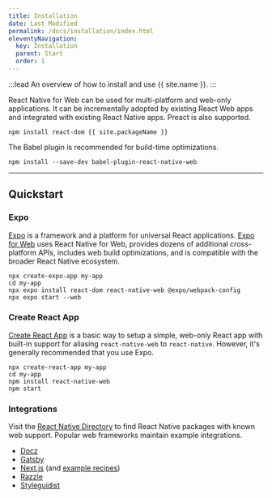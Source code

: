 ```yaml
---
title: Installation
date: Last Modified
permalink: /docs/installation/index.html
eleventyNavigation:
  key: Installation
  parent: Start
  order: 1
---
```


:::lead
An overview of how to install and use {{ site.name }}.
:::

React Native for Web can be used for multi-platform and web-only applications. It can be incrementally adopted by existing React Web apps and integrated with existing React Native apps. Preact is also supported.

```shell
npm install react-dom {{ site.packageName }}
```

The Babel plugin is recommended for build-time optimizations.

```shell
npm install --save-dev babel-plugin-react-native-web
```

---

## Quickstart

### Expo

[Expo](https://expo.dev) is a framework and a platform for universal React applications. [Expo for Web](https://docs.expo.dev/workflow/web/) uses React Native for Web, provides dozens of additional cross-platform APIs, includes web build optimizations, and is compatible with the broader React Native ecosystem.

```shell
npx create-expo-app my-app
cd my-app
npx expo install react-dom react-native-web @expo/webpack-config
npx expo start --web
```

### Create React App

[Create React App](https://github.com/facebook/create-react-app) is a basic way to setup a simple, web-only React app with built-in support for aliasing `react-native-web` to `react-native`. However, it's generally recommended that you use Expo.

```shell
npx create-react-app my-app
cd my-app
npm install react-native-web
npm start
```

### Integrations

Visit the [React Native Directory](https://reactnative.directory/?web=true) to find React Native packages with known web support. Popular web frameworks maintain example integrations.

* [Docz](https://github.com/doczjs/docz/tree/master/examples/react-native)
* [Gatsby](https://github.com/slorber/gatsby-plugin-react-native-web)
* [Next.js](https://github.com/zeit/next.js/tree/master/examples/with-react-native-web) (and [example recipes](https://gist.github.com/necolas/f9034091723f1b279be86c7429eb0c96))
* [Razzle](https://github.com/jaredpalmer/razzle/tree/master/examples/with-react-native-web)
* [Styleguidist](https://github.com/styleguidist/react-styleguidist/tree/master/examples/react-native)
